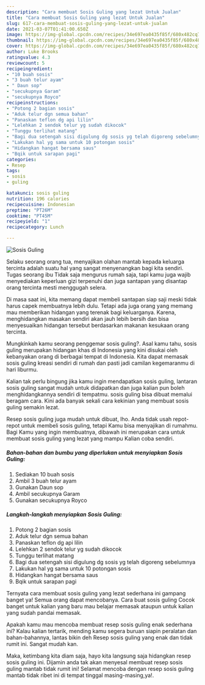 ```yaml
---
description: "Cara membuat Sosis Guling yang lezat Untuk Jualan"
title: "Cara membuat Sosis Guling yang lezat Untuk Jualan"
slug: 617-cara-membuat-sosis-guling-yang-lezat-untuk-jualan
date: 2021-03-07T01:41:00.650Z
image: https://img-global.cpcdn.com/recipes/34e697ea0435f85f/680x482cq70/sosis-guling-foto-resep-utama.jpg
thumbnail: https://img-global.cpcdn.com/recipes/34e697ea0435f85f/680x482cq70/sosis-guling-foto-resep-utama.jpg
cover: https://img-global.cpcdn.com/recipes/34e697ea0435f85f/680x482cq70/sosis-guling-foto-resep-utama.jpg
author: Luke Brooks
ratingvalue: 4.3
reviewcount: 5
recipeingredient:
- "10 buah sosis"
- "3 buah telur ayam"
- " Daun sop"
- "secukupnya Garam"
- "secukupnya Royco"
recipeinstructions:
- "Potong 2 bagian sosis"
- "Aduk telur dgn semua bahan"
- "Panaskan teflon dg api lilin"
- "Lelehkan 2 sendok telur yg sudah dikocok"
- "Tunggu terlihat matang"
- "Bagi dua setengah sisi digulung dg sosis yg telah digoreng sebelumnya"
- "Lakukan hal yg sama untuk 10 potongan sosis"
- "Hidangkan hangat bersama saus"
- "Bqik untuk sarapan pagi"
categories:
- Resep
tags:
- sosis
- guling

katakunci: sosis guling 
nutrition: 196 calories
recipecuisine: Indonesian
preptime: "PT26M"
cooktime: "PT45M"
recipeyield: "1"
recipecategory: Lunch

---
```



![Sosis Guling](https://img-global.cpcdn.com/recipes/34e697ea0435f85f/680x482cq70/sosis-guling-foto-resep-utama.jpg)

Selaku seorang orang tua, menyajikan olahan mantab kepada keluarga tercinta adalah suatu hal yang sangat menyenangkan bagi kita sendiri. Tugas seorang ibu Tidak saja mengurus rumah saja, tapi kamu juga wajib menyediakan keperluan gizi terpenuhi dan juga santapan yang disantap orang tercinta mesti menggugah selera.

Di masa  saat ini, kita memang dapat membeli santapan siap saji meski tidak harus capek membuatnya lebih dulu. Tetapi ada juga orang yang memang mau memberikan hidangan yang terenak bagi keluarganya. Karena, menghidangkan masakan sendiri akan jauh lebih bersih dan bisa menyesuaikan hidangan tersebut berdasarkan makanan kesukaan orang tercinta. 



Mungkinkah kamu seorang penggemar sosis guling?. Asal kamu tahu, sosis guling merupakan hidangan khas di Indonesia yang kini disukai oleh kebanyakan orang di berbagai tempat di Indonesia. Kita dapat memasak sosis guling kreasi sendiri di rumah dan pasti jadi camilan kegemaranmu di hari liburmu.

Kalian tak perlu bingung jika kamu ingin mendapatkan sosis guling, lantaran sosis guling sangat mudah untuk didapatkan dan juga kalian pun boleh menghidangkannya sendiri di tempatmu. sosis guling bisa dibuat memalui beragam cara. Kini ada banyak sekali cara kekinian yang membuat sosis guling semakin lezat.

Resep sosis guling juga mudah untuk dibuat, lho. Anda tidak usah repot-repot untuk membeli sosis guling, tetapi Kamu bisa menyajikan di rumahmu. Bagi Kamu yang ingin membuatnya, dibawah ini merupakan cara untuk membuat sosis guling yang lezat yang mampu Kalian coba sendiri.

<!--inarticleads1-->

##### Bahan-bahan dan bumbu yang diperlukan untuk menyiapkan Sosis Guling:

1. Sediakan 10 buah sosis
1. Ambil 3 buah telur ayam
1. Gunakan  Daun sop
1. Ambil secukupnya Garam
1. Gunakan secukupnya Royco




<!--inarticleads2-->

##### Langkah-langkah menyiapkan Sosis Guling:

1. Potong 2 bagian sosis
1. Aduk telur dgn semua bahan
1. Panaskan teflon dg api lilin
1. Lelehkan 2 sendok telur yg sudah dikocok
1. Tunggu terlihat matang
1. Bagi dua setengah sisi digulung dg sosis yg telah digoreng sebelumnya
1. Lakukan hal yg sama untuk 10 potongan sosis
1. Hidangkan hangat bersama saus
1. Bqik untuk sarapan pagi




Ternyata cara membuat sosis guling yang lezat sederhana ini gampang banget ya! Semua orang dapat mencobanya. Cara buat sosis guling Cocok banget untuk kalian yang baru mau belajar memasak ataupun untuk kalian yang sudah pandai memasak.

Apakah kamu mau mencoba membuat resep sosis guling enak sederhana ini? Kalau kalian tertarik, mending kamu segera buruan siapin peralatan dan bahan-bahannya, lantas bikin deh Resep sosis guling yang enak dan tidak rumit ini. Sangat mudah kan. 

Maka, ketimbang kita diam saja, hayo kita langsung saja hidangkan resep sosis guling ini. Dijamin anda tak akan menyesal membuat resep sosis guling mantab tidak rumit ini! Selamat mencoba dengan resep sosis guling mantab tidak ribet ini di tempat tinggal masing-masing,ya!.

